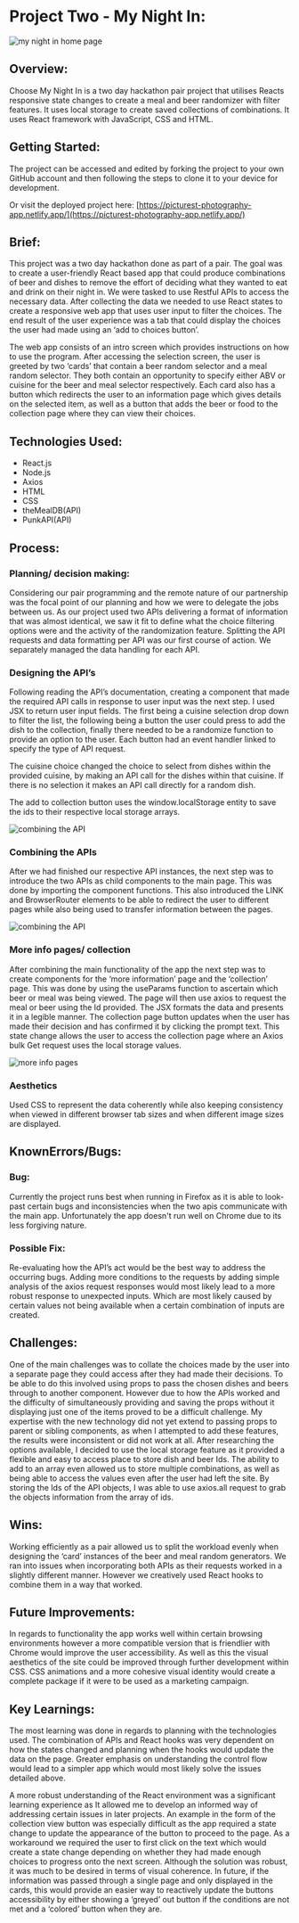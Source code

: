<h1> Project Two - My Night In:</h1>

![my night in home page](src/images/mynightin.png "my night in")


<h2> Overview: </h2>

Choose My Night In is a two day hackathon pair project that utilises Reacts responsive state changes to create a meal and beer randomizer with filter features. It uses local storage to create saved collections of combinations. It uses React framework with JavaScript, CSS and HTML.

<h2>Getting Started:</h2>

The project can be accessed and edited by forking the project to your own GitHub account and then following the steps to clone it to your device for development.

Or visit the deployed project here: [https://picturest-photography-app.netlify.app/](https://picturest-photography-app.netlify.app/) 

<h2>Brief:</h2>

This project was a two day hackathon done as part of a pair. The goal was to create a user-friendly React based app that could produce combinations of beer and dishes to remove the effort of deciding what they wanted to eat and drink on their night in. We were tasked to use Restful APIs to access the necessary data. After collecting the data we needed to use React states to create a responsive web app that uses user input to filter the choices. The end result of the user experience was a tab that could display the choices the user had made using an ‘add to choices button’.

The web app consists of an intro screen which provides instructions on how to use the program. After accessing the selection screen, the user is greeted by two ‘cards’ that contain a beer random selector and a meal random selector. They both contain an opportunity to specify either ABV or cuisine for the beer and meal selector respectively. Each card also has a button which redirects the user to an information page which gives details on the selected item, as well as a button that adds the beer or food to the collection page where they can view their choices. 

<h2>Technologies Used:</h2>
<ul>
    <li>React.js</li>
    <li>Node.js</li>
    <li>Axios</li>
    <li>HTML</li>
    <li>CSS</li>
    <li>theMealDB(API)
    <li>PunkAPI(API)</li>
</ul>

<h2>Process:</h2>

  <h3>Planning/ decision making:</h3>

  Considering our pair programming and the remote nature of our partnership was the focal point of our planning and how we were to delegate the jobs between us. As our project used two APIs delivering a format of information that was almost identical, we saw it fit to define what the choice filtering options were and the activity of the randomization feature. Splitting the API requests and data formatting per API was our first course of action. We separately managed the data handling for each API.

  <h3>Designing the API’s</h3>

  Following reading the API’s documentation, creating a component that made the required API calls in response to user input was the next step. I used JSX to return user input fields. The first being a cuisine selection drop down to filter the list, the following being a button the user could press to add the dish to the collection, finally there needed to be a randomize function to provide an option to the user. Each button had an event handler linked to specify the type of API request. 


  The cuisine choice changed the choice to select from dishes within the provided cuisine, by making an API call for the dishes within that cuisine. If there is no selection it makes an API call directly for a random dish.


  The add to collection button uses the window.localStorage entity to save the ids to their respective local storage arrays.


![combining the API](src/images/Screenshot2021-10-29at13.04.02.png "combining the api")


  <h3>Combining the APIs </h3>

  After we had finished our respective API instances, the next step was to introduce the two APIs as child components to the main page. This was done by importing the component functions. This also introduced the LINK and BrowserRouter elements to be able to redirect the user to different pages while also being used to transfer information between the pages.


![combining the API](src/images/Screenshot2021-10-29at13.05.52.png "combine the api")


  <h3>More info pages/ collection</h3>

  After combining the main functionality of the app the next step was to create components for the ‘more information’ page and the ‘collection’ page. This was done by using the useParams function to ascertain which beer or meal was being viewed. The page will then use axios to request the meal or beer using the Id provided. The JSX formats the data and presents it in a legible manner. The collection page button updates when the user has made their decision and has confirmed it by clicking the prompt text. This state change allows the user to access the collection page where an Axios bulk Get request uses the local storage values.


![more info pages](src/images/Screenshot2021-10-29at13.06.43.png "more info pages")


  <h3>Aesthetics</h3>

  Used CSS to represent the data coherently while also keeping consistency when viewed in different browser tab sizes and when different image sizes are displayed.


<h2>KnownErrors/Bugs:</h2>

  <h3>Bug:</h3>

  Currently the project runs best when running in Firefox as it is able to look-past certain bugs and inconsistencies when the two apis communicate with the main app. Unfortunately the app doesn't run well on Chrome due to its less forgiving nature.

  <h3>Possible Fix:</h3>

  Re-evaluating how the API’s act would be the best way to address the occurring bugs. Adding more conditions to the requests by adding simple analysis of the axios request responses would most likely lead to a more robust response to unexpected inputs. Which are most likely caused by certain values not being available when a certain combination of inputs are created.

<h2>Challenges:</h2>

One of the main challenges was to collate the choices made by the user into a separate page they could access after they had made their decisions. To be able to do this involved using props to pass the chosen dishes and beers through to another component. However due to how the APIs worked and the difficulty of simultaneously providing and saving the props without it displaying just one of the items proved to be a difficult challenge. My expertise with the new technology did not yet extend to passing props to parent or sibling components, as when I attempted to add these features, the results were inconsistent or did not work at all. After researching the options available, I decided to use the local storage feature as it provided a flexible and easy to access place to store dish and beer Ids. The ability to add to an array even allowed us to store multiple combinations, as well as being able to access the values even after the user had left the site. By storing the Ids of the API objects, I was able to use axios.all request to grab the objects information from the array of ids.

<h2>Wins:</h2>

Working efficiently as a pair allowed us to split the workload evenly when designing the ‘card’ instances of the beer and meal random generators. We ran into issues when incorporating both APIs as their requests worked in a slightly different manner. However we creatively used React hooks to combine them in a way that worked.

<h2>Future Improvements:</h2>

In regards to functionality the app works well within certain browsing environments however a more compatible version that is friendlier with Chrome would improve the user accessibility. As well as this the visual aesthetics of the site could be improved through further development within CSS. CSS animations and a more cohesive visual identity would create a complete package if it were to be used as a marketing campaign.

<h2>Key Learnings:</h2>

The most learning was done in regards to planning with the technologies used. The combination of APIs and React hooks was very dependent on how the states changed and planning when the hooks would update the data on the page. Greater emphasis on understanding the control flow would lead to a simpler app which would most likely solve the issues detailed above. 

A more robust understanding of the React environment was a significant learning experience as It allowed me to develop an informed way of addressing certain issues in later projects. An example in the form of the collection view button was especially difficult as the app required a state change to update the appearance of the button to proceed to the page. As a workaround we required the user to first click on the text which would create a state change depending on whether they had made enough choices to progress onto the next screen. Although the solution was robust, it was much to be desired in terms of visual coherence. In future, if the information was passed through a single page and only displayed in the cards, this would provide an easier way to reactively update the buttons accessibility by either showing a ‘greyed’ out button if the conditions are not met and a ‘colored’ button when they are.
